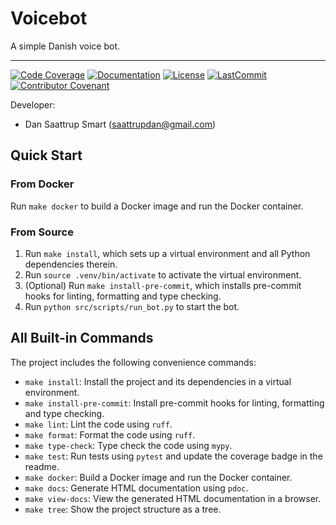 # Voicebot

A simple Danish voice bot.

______________________________________________________________________
[![Code Coverage](https://img.shields.io/badge/Coverage-0%25-red.svg)](https://github.com/saattrupdan/voicebot/tree/main/tests)
[![Documentation](https://img.shields.io/badge/docs-passing-green)](https://saattrupdan.github.io/voicebot/voicebot.html)
[![License](https://img.shields.io/github/license/saattrupdan/voicebot)](https://github.com/saattrupdan/voicebot/blob/main/LICENSE)
[![LastCommit](https://img.shields.io/github/last-commit/saattrupdan/voicebot)](https://github.com/saattrupdan/voicebot/commits/main)
[![Contributor Covenant](https://img.shields.io/badge/Contributor%20Covenant-2.0-4baaaa.svg)](https://github.com/saattrupdan/voicebot/blob/main/CODE_OF_CONDUCT.md)

Developer:

- Dan Saattrup Smart (saattrupdan@gmail.com)


## Quick Start

### From Docker

Run `make docker` to build a Docker image and run the Docker container.

### From Source

1. Run `make install`, which sets up a virtual environment and all Python dependencies therein.
2. Run `source .venv/bin/activate` to activate the virtual environment.
3. (Optional) Run `make install-pre-commit`, which installs pre-commit hooks for linting, formatting and type checking.
4. Run `python src/scripts/run_bot.py` to start the bot.


## All Built-in Commands

The project includes the following convenience commands:

- `make install`: Install the project and its dependencies in a virtual environment.
- `make install-pre-commit`: Install pre-commit hooks for linting, formatting and type checking.
- `make lint`: Lint the code using `ruff`.
- `make format`: Format the code using `ruff`.
- `make type-check`: Type check the code using `mypy`.
- `make test`: Run tests using `pytest` and update the coverage badge in the readme.
- `make docker`: Build a Docker image and run the Docker container.
- `make docs`: Generate HTML documentation using `pdoc`.
- `make view-docs`: View the generated HTML documentation in a browser.
- `make tree`: Show the project structure as a tree.
